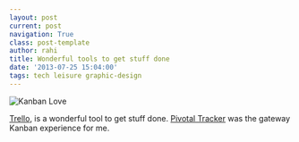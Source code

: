 ```yaml
---
layout: post
current: post
navigation: True
class: post-template
author: rahi
title: Wonderful tools to get stuff done
date: '2013-07-25 15:04:00'
tags: tech leisure graphic-design
---
```


![Kanban Love][1]

[Trello][2], is a wonderful tool to get stuff done. [Pivotal Tracker][3] was the gateway Kanban experience for me.

[1]: https://i.imgur.com/E76q5yi.png
[2]: https://trello.com
[3]: https://www.pivotaltracker.com
